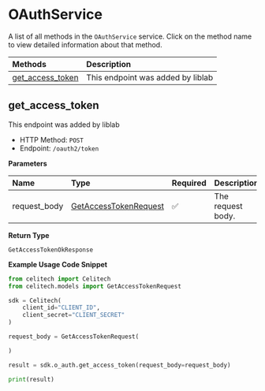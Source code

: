 # OAuthService

A list of all methods in the `OAuthService` service. Click on the method name to view detailed information about that method.

| Methods                               | Description                       |
| :------------------------------------ | :-------------------------------- |
| [get_access_token](#get_access_token) | This endpoint was added by liblab |

## get_access_token

This endpoint was added by liblab

- HTTP Method: `POST`
- Endpoint: `/oauth2/token`

**Parameters**

| Name         | Type                                                        | Required | Description       |
| :----------- | :---------------------------------------------------------- | :------- | :---------------- |
| request_body | [GetAccessTokenRequest](../models/GetAccessTokenRequest.md) | ✅       | The request body. |

**Return Type**

`GetAccessTokenOkResponse`

**Example Usage Code Snippet**

```python
from celitech import Celitech
from celitech.models import GetAccessTokenRequest

sdk = Celitech(
    client_id="CLIENT_ID",
    client_secret="CLIENT_SECRET"
)

request_body = GetAccessTokenRequest(

)

result = sdk.o_auth.get_access_token(request_body=request_body)

print(result)
```

<!-- This file was generated by liblab | https://liblab.com/ -->
